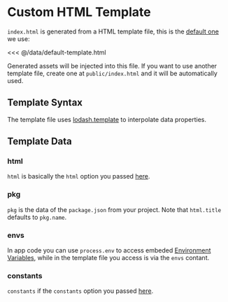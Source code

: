 # Custom HTML Template

`index.html` is generated from a HTML template file, this is the [default one](https://github.com/egoist/poi/blob/master/core/poi/lib/webpack/default-template.html) we use:

<<< @/data/default-template.html

Generated assets will be injected into this file. If you want to use another template file, create one at `public/index.html` and it will be automatically used.

## Template Syntax

The template file uses [lodash.template](https://lodash.com/docs/4.17.11#template) to interpolate data properties.

## Template Data

### html

`html` is basically the `html` option you passed [here](../config.md#html).

### pkg

`pkg` is the data of the `package.json` from your project. Note that `html.title` defaults to `pkg.name`.

### envs

In app code you can use `process.env` to access embeded [Environment Variables](./environment-variables.md), while in the template file you access is via the `envs` contant.

### constants

`constants` if the `constants` option you passed [here](../config.md#constants).